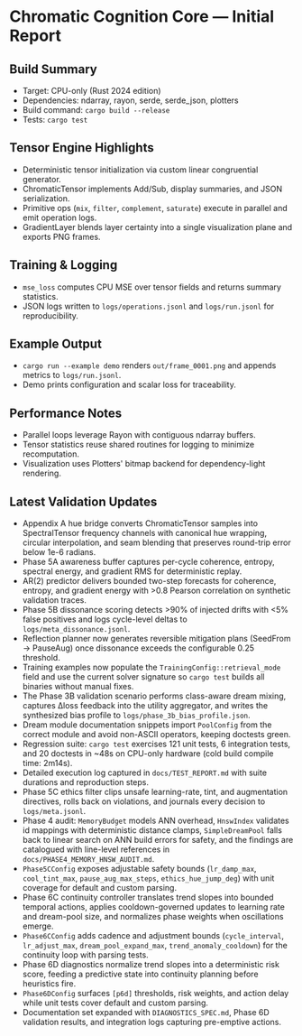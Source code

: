 # Chromatic Cognition Core — Initial Report

## Build Summary
- Target: CPU-only (Rust 2024 edition)
- Dependencies: ndarray, rayon, serde, serde_json, plotters
- Build command: `cargo build --release`
- Tests: `cargo test`

## Tensor Engine Highlights
- Deterministic tensor initialization via custom linear congruential generator.
- ChromaticTensor implements Add/Sub, display summaries, and JSON serialization.
- Primitive ops (`mix`, `filter`, `complement`, `saturate`) execute in parallel and emit operation logs.
- GradientLayer blends layer certainty into a single visualization plane and exports PNG frames.

## Training & Logging
- `mse_loss` computes CPU MSE over tensor fields and returns summary statistics.
- JSON logs written to `logs/operations.jsonl` and `logs/run.jsonl` for reproducibility.

## Example Output
- `cargo run --example demo` renders `out/frame_0001.png` and appends metrics to `logs/run.jsonl`.
- Demo prints configuration and scalar loss for traceability.

## Performance Notes
- Parallel loops leverage Rayon with contiguous ndarray buffers.
- Tensor statistics reuse shared routines for logging to minimize recomputation.
- Visualization uses Plotters' bitmap backend for dependency-light rendering.

## Latest Validation Updates
- Appendix A hue bridge converts ChromaticTensor samples into SpectralTensor frequency
  channels with canonical hue wrapping, circular interpolation, and seam blending that
  preserves round-trip error below 1e-6 radians.
- Phase 5A awareness buffer captures per-cycle coherence, entropy, spectral energy, and gradient RMS for deterministic replay.
- AR(2) predictor delivers bounded two-step forecasts for coherence, entropy, and gradient energy with >0.8 Pearson correlation on synthetic validation traces.
- Phase 5B dissonance scoring detects >90% of injected drifts with <5% false positives and logs cycle-level deltas to `logs/meta_dissonance.jsonl`.
- Reflection planner now generates reversible mitigation plans (SeedFrom → PauseAug) once dissonance exceeds the configurable 0.25 threshold.
- Training examples now populate the `TrainingConfig::retrieval_mode` field and use the current solver signature so `cargo test` builds all binaries without manual fixes.
- The Phase 3B validation scenario performs class-aware dream mixing, captures Δloss feedback into the utility aggregator, and writes the synthesized bias profile to `logs/phase_3b_bias_profile.json`.
- Dream module documentation snippets import `PoolConfig` from the correct module and avoid non-ASCII operators, keeping doctests green.
- Regression suite: `cargo test` exercises 121 unit tests, 6 integration tests, and 20 doctests in ~48s on CPU-only hardware (cold build compile time: 2m14s).
- Detailed execution log captured in `docs/TEST_REPORT.md` with suite durations and reproduction steps.
- Phase 5C ethics filter clips unsafe learning-rate, tint, and augmentation directives, rolls back on violations, and journals every decision to `logs/meta.jsonl`.
- Phase 4 audit: `MemoryBudget` models ANN overhead, `HnswIndex` validates id mappings with deterministic distance clamps, `SimpleDreamPool` falls back to linear search on ANN build errors for safety, and the findings are catalogued with line-level references in `docs/PHASE4_MEMORY_HNSW_AUDIT.md`.
- `Phase5CConfig` exposes adjustable safety bounds (`lr_damp_max`, `cool_tint_max`, `pause_aug_max_steps`, `ethics_hue_jump_deg`) with unit coverage for default and custom parsing.
- Phase 6C continuity controller translates trend slopes into bounded temporal actions, applies cooldown-governed updates to learning rate and dream-pool size, and normalizes phase weights when oscillations emerge.
- `Phase6CConfig` adds cadence and adjustment bounds (`cycle_interval`, `lr_adjust_max`, `dream_pool_expand_max`, `trend_anomaly_cooldown`) for the continuity loop with parsing tests.
- Phase 6D diagnostics normalize trend slopes into a deterministic risk score, feeding a predictive state into continuity planning before heuristics fire.
- `Phase6DConfig` surfaces `[p6d]` thresholds, risk weights, and action delay while unit tests cover default and custom parsing.
- Documentation set expanded with `DIAGNOSTICS_SPEC.md`, Phase 6D validation results, and integration logs capturing pre-emptive actions.
